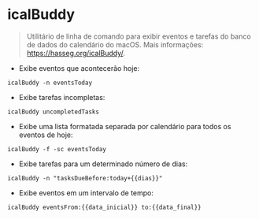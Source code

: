 # icalBuddy

> Utilitário de linha de comando para exibir eventos e tarefas do banco de dados do calendário do macOS.
> Mais informações: <https://hasseg.org/icalBuddy/>.

- Exibe eventos que acontecerão hoje:

`icalBuddy -n eventsToday`

- Exibe tarefas incompletas:

`icalBuddy uncompletedTasks`

- Exibe uma lista formatada separada por calendário para todos os eventos de hoje:

`icalBuddy -f -sc eventsToday`

- Exibe tarefas para um determinado número de dias:

`icalBuddy -n "tasksDueBefore:today+{{dias}}"`

- Exibe eventos em um intervalo de tempo:

`icalBuddy eventsFrom:{{data_inicial}} to:{{data_final}}`
